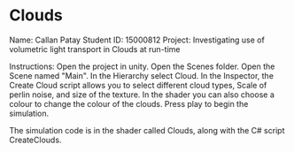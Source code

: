 # Clouds
Name: Callan Patay
Student ID: 15000812
Project: Investigating use of volumetric light transport in Clouds at run-time


Instructions:
Open the project in unity.
Open the Scenes folder.
Open the Scene named "Main".
In the Hierarchy select Cloud.
In the Inspector, the Create Cloud script allows you to select different cloud types, Scale of perlin noise, and size of the texture.
In the shader you can also choose a colour to change the colour of the clouds. Press play to begin the simulation.

The simulation code is in the shader called Clouds, along with the C# script CreateClouds.